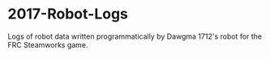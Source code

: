 # 2017-Robot-Logs
Logs of robot data written programmatically by Dawgma 1712's robot for the FRC Steamworks game.
